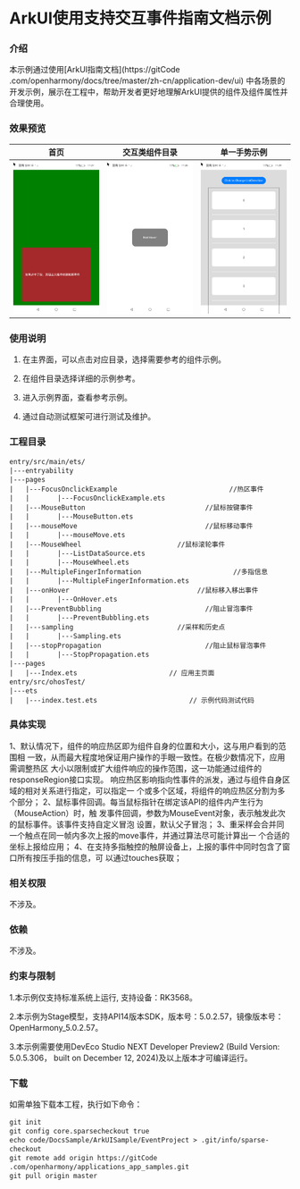 # ArkUI使用支持交互事件指南文档示例

### 介绍

本示例通过使用[ArkUI指南文档](https://gitCode .com/openharmony/docs/tree/master/zh-cn/application-dev/ui)
中各场景的开发示例，展示在工程中，帮助开发者更好地理解ArkUI提供的组件及组件属性并合理使用。

### 效果预览

| 首页                                 | 交互类组件目录                            | 单一手势示例                             |
|------------------------------------|------------------------------------|------------------------------------|
| ![](screenshots/device/image1.png) | ![](screenshots/device/image2.png) | ![](screenshots/device/image3.png) |

### 使用说明

1. 在主界面，可以点击对应目录，选择需要参考的组件示例。

2. 在组件目录选择详细的示例参考。

3. 进入示例界面，查看参考示例。

4. 通过自动测试框架可进行测试及维护。

### 工程目录

```
entry/src/main/ets/
|---entryability
|---pages
|   |---FocusOnclickExample                            //热区事件     
|   |       |---FocusOnclickExample.ets
|   |---MouseButton                              //鼠标按键事件
|   |       |---MouseButton.ets
|   |---mouseMove                                //鼠标移动事件
|   |       |---mouseMove.ets
|   |---MouseWheel                        //鼠标滚轮事件
|   |       |---ListDataSource.ets  
|   |       |---MouseWheel.ets
|   |---MultipleFingerInformation                       //多指信息
|   |       |---MultipleFingerInformation.ets
|   |---onHover                                //鼠标移入移出事件
|   |       |---OnHover.ets 
|   |---PreventBubbling                          //阻止冒泡事件
|   |       |---PreventBubbling.ets      
|   |---sampling                          //采样和历史点
|   |       |---Sampling.ets        
|   |---stopPropagation                          //阻止鼠标冒泡事件
|   |       |---StopPropagation.ets                    
|---pages
|   |---Index.ets                       // 应用主页面
entry/src/ohosTest/
|---ets
|   |---index.test.ets                       // 示例代码测试代码
```

### 具体实现

1、默认情况下，组件的响应热区即为组件自身的位置和大小，这与用户看到的范围相
一致，从而最大程度地保证用户操作的手眼一致性。在极少数情况下，应用需调整热区
大小以限制或扩大组件响应的操作范围，这一功能通过组件的responseRegion接口实现。
响应热区影响指向性事件的派发，通过与组件自身区域的相对关系进行指定，可以指定一
个或多个区域，将组件的响应热区分割为多个部分；
2、鼠标事件回调。每当鼠标指针在绑定该API的组件内产生行为（MouseAction）时，触
发事件回调，参数为MouseEvent对象，表示触发此次的鼠标事件。该事件支持自定义冒泡
设置，默认父子冒泡；
3、重采样会合并同一个触点在同一帧内多次上报的move事件，并通过算法尽可能计算出一
个合适的坐标上报给应用；
4、在支持多指触控的触屏设备上，上报的事件中同时包含了窗口所有按压手指的信息，可
以通过touches获取；

### 相关权限

不涉及。

### 依赖

不涉及。

### 约束与限制

1.本示例仅支持标准系统上运行, 支持设备：RK3568。

2.本示例为Stage模型，支持API14版本SDK，版本号：5.0.2.57，镜像版本号：OpenHarmony_5.0.2.57。

3.本示例需要使用DevEco Studio NEXT Developer Preview2 (Build Version: 5.0.5.306， built on December 12, 2024)及以上版本才可编译运行。

### 下载

如需单独下载本工程，执行如下命令：

````
git init
git config core.sparsecheckout true
echo code/DocsSample/ArkUISample/EventProject > .git/info/sparse-checkout
git remote add origin https://gitCode .com/openharmony/applications_app_samples.git
git pull origin master
````